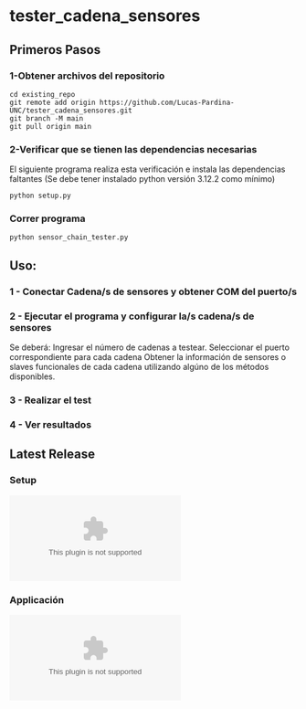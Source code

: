 # tester_cadena_sensores

## Primeros Pasos

### 1-Obtener archivos del repositorio

```
cd existing_repo
git remote add origin https://github.com/Lucas-Pardina-UNC/tester_cadena_sensores.git
git branch -M main
git pull origin main
```

### 2-Verificar que se tienen las dependencias necesarias

El siguiente programa realiza esta verificación e instala las dependencias faltantes
(Se debe tener instalado python versión 3.12.2 como mínimo)

```
python setup.py
```

### Correr programa

```
python sensor_chain_tester.py
```

## Uso:

### 1 - Conectar Cadena/s de sensores y obtener COM del puerto/s


### 2 - Ejecutar el programa y configurar la/s cadena/s de sensores

Se deberá:
    Ingresar el número de cadenas a testear.
    Seleccionar el puerto correspondiente para cada cadena
    Obtener la información de sensores o slaves funcionales de cada cadena utilizando algúno de los métodos disponibles.    

### 3 - Realizar el test

### 4 - Ver resultados 

## Latest Release

### Setup

![Setup v2.0-windows-7](https://github.com/Lucas-Pardina-UNC/tester_cadena_sensores/releases/download/v2.0-windows-7/setup.exe)

### Applicación

![Sensor Chain Tester v2.0-windows-7](https://github.com/Lucas-Pardina-UNC/tester_cadena_sensores/releases/download/v2.0-windows-7/sensor_chain_tester.exe)